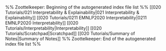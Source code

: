 %% Zoottelkeeper: Beginning of the autogenerated index file list  %%
 [[020 Tutorials/021 Interpretability & Explainability|021 Interpretability & Explainability]]
 [[020 Tutorials/0211 EMNLP2020 Interpretability|0211 EMNLP2020 Interpretability]]
 [[020 Tutorials/Interpretability|Interpretability]]
 [[020 Tutorials/Scratchpad|Scratchpad]]
 [[020 Tutorials/Summary of Notes|Summary of Notes]]
%% Zoottelkeeper: End of the autogenerated index file list  %%
